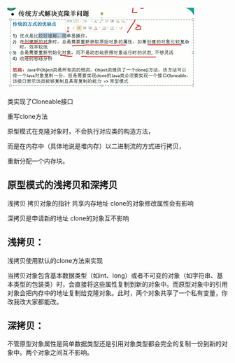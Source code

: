 ![img_1.png](img_1.png)


类实现了Cloneable接口

重写clone方法


原型模式在克隆对象时，不会执行对应类的构造方法，

而是在内存中（具体地说是堆内存）以二进制流的方式进行拷贝，

重新分配一个内存块。


原型模式的浅拷贝和深拷贝
---

浅拷贝 拷贝对象的指针 共享内存地址 clone的对象修改属性会有影响

深拷贝是申请新的地址 clone的对象互不影响

浅拷贝：
---

浅拷贝使用默认的clone方法来实现 

当拷贝对象包含基本数据类型（如int、long）或者不可变的对象（如字符串、基本类型的包装类）时，会直接将这些属性复制到新的对象中。而原型对象中的引用对象会把内存中的地址复制给克隆对象。此时，两个对象共享了一个私有变量，你改我改大家都能改。

深拷贝：
---

不管原型对象属性是简单数据类型还是引用对象类型都会完全的复制一份到新的对象中。两个对象之间互不影响。